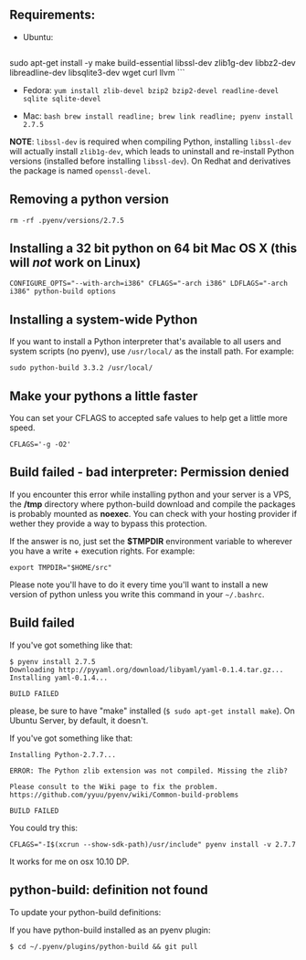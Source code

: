 ## Requirements:

* Ubuntu: 
    ```
sudo apt-get install -y make build-essential libssl-dev zlib1g-dev libbz2-dev \
libreadline-dev libsqlite3-dev wget curl llvm
    ``` 

* Fedora: 
    `yum install zlib-devel bzip2 bzip2-devel readline-devel sqlite sqlite-devel`

* Mac: 
    ```bash brew install readline; brew link readline; pyenv install 2.7.5```


**NOTE**: `libssl-dev` is required when compiling Python, installing `libssl-dev` will actually install `zlib1g-dev`, which leads to uninstall and re-install Python versions (installed before installing `libssl-dev`). On Redhat and derivatives the package is named `openssl-devel`.


## Removing a python version

    rm -rf .pyenv/versions/2.7.5

## Installing a 32 bit python on 64 bit Mac OS X (this will *not* work on Linux)

    CONFIGURE_OPTS="--with-arch=i386" CFLAGS="-arch i386" LDFLAGS="-arch i386" python-build options

## Installing a system-wide Python
If you want to install a Python interpreter that's available to all users and system scripts (no pyenv), use `/usr/local/` as the install path. For example:

    sudo python-build 3.3.2 /usr/local/

## Make your pythons a little faster
You can set your CFLAGS to accepted safe values to help get a little more speed.

    CFLAGS='-g -O2'

## Build failed - bad interpreter: Permission denied

If you encounter this error while installing python and your server is a VPS, the **/tmp** directory where python-build download and compile the packages is probably mounted as **noexec**. You can check with your hosting provider if wether they provide a way to bypass this protection.

If the answer is no, just set the **$TMPDIR** environment variable to wherever you have a write + execution rights. For example:

    export TMPDIR="$HOME/src"

Please note you'll have to do it every time you'll want to install a new version of python unless you write this command in your `~/.bashrc`.

## Build failed

If you've got something like that:

```
$ pyenv install 2.7.5
Downloading http://pyyaml.org/download/libyaml/yaml-0.1.4.tar.gz...
Installing yaml-0.1.4...

BUILD FAILED
```

please, be sure to have "make" installed (```$ sudo apt-get install make```). On Ubuntu Server, by default, it doesn't.

If you've got something like that:

```
Installing Python-2.7.7...

ERROR: The Python zlib extension was not compiled. Missing the zlib?

Please consult to the Wiki page to fix the problem.
https://github.com/yyuu/pyenv/wiki/Common-build-problems

BUILD FAILED
```

You could try this:

```
CFLAGS="-I$(xcrun --show-sdk-path)/usr/include" pyenv install -v 2.7.7
```

It works for me on osx 10.10 DP.

## python-build: definition not found

To update your python-build definitions:

If you have python-build installed as an pyenv plugin:
    
    $ cd ~/.pyenv/plugins/python-build && git pull